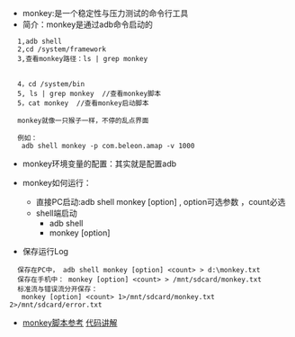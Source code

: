 * monkey:是一个稳定性与压力测试的命令行工具
* 简介：monkey是通过adb命令启动的

````
  1,adb shell
  2,cd /system/framework 
  3,查看monkey路径：ls | grep monkey
  
  
  4，cd /system/bin
  5, ls | grep monkey  //查看monkey脚本
  5，cat monkey  //查看monkey启动脚本
  
  monkey就像一只猴子一样，不停的乱点界面
  
  例如：
   adb shell monkey -p com.beleon.amap -v 1000
````
* monkey环境变量的配置：其实就是配置adb
* monkey如何运行：
	* 直接PC启动:adb shell monkey [option] <count> , option可选参数 ，count必选
	* shell端启动
		* adb shell
		* monkey [option] <count>

* 保存运行Log	

````
  保存在PC中， adb shell monkey [option] <count> > d:\monkey.txt
  保存在手机中： monkey [option] <count> > /mnt/sdcard/monkey.txt
  标准流与错误流分开保存：
   monkey [option] <count> 1>/mnt/sdcard/monkey.txt 2>/mnt/sdcard/error.txt
````

* [monkey脚本参考](https://github.com/fan2597/MonkeyCreateScript) [代码讲解](https://www.jikexueyuan.com/course/2438_2.html?ss=1)